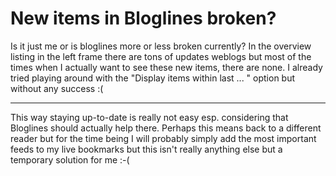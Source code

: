 # New items in Bloglines broken?

Is it just me or is bloglines more or less broken currently? In the overview listing in the left frame there are tons of updates weblogs but most of the times when I actually want to see these new items, there are none. I already tried playing around with the "Display items within last ... " option but without any success :( 

-------------------------------



This way staying up-to-date is really not easy esp. considering that Bloglines should actually help there. Perhaps this means back to a different reader but for the time being I will probably simply add the most important feeds to my live bookmarks but this isn't really anything else but a temporary solution for me :-(